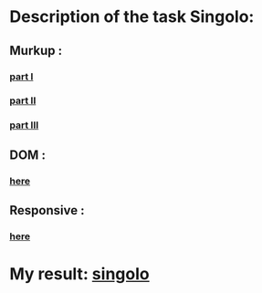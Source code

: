 #   Description of the task Singolo:
##  Murkup :
###  [part I](https://github.com/rolling-scopes-school/tasks/blob/master/tasks/markups/level-2/singolo/part-1/singolo-1-ru.md)
###  [part II](https://github.com/rolling-scopes-school/tasks/blob/master/tasks/markups/level-2/singolo/part-2/singolo-2-ru.md)
### [part III](https://github.com/rolling-scopes-school/tasks/blob/master/tasks/markups/level-2/singolo/part-3/singolo-3-ru.md)
## DOM :
### [here](https://github.com/rolling-scopes-school/tasks/blob/master/tasks/markups/level-2/singolo/singolo-DOM-ru.md)
## Responsive :
### [here](https://github.com/rolling-scopes-school/tasks/blob/master/tasks/markups/level-2/singolo/singolo-responsive-ru.md)


#   My result: [singolo](https://navarichn.github.io/singolo)
